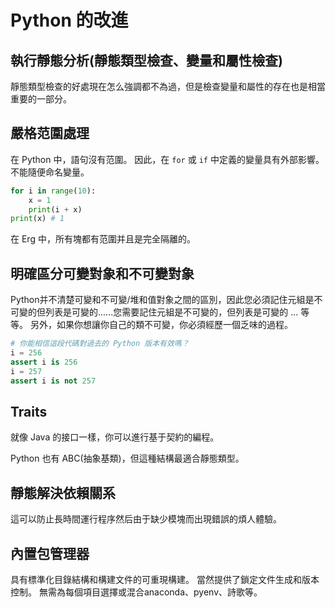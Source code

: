 # Python 的改進

## 執行靜態分析(靜態類型檢查、變量和屬性檢查)

靜態類型檢查的好處現在怎么強調都不為過，但是檢查變量和屬性的存在也是相當重要的一部分。

## 嚴格范圍處理

在 Python 中，語句沒有范圍。
因此，在 `for` 或 `if` 中定義的變量具有外部影響。 不能隨便命名變量。

```python
for i in range(10):
    x = 1
    print(i + x)
print(x) # 1
```

在 Erg 中，所有塊都有范圍并且是完全隔離的。

## 明確區分可變對象和不可變對象

Python并不清楚可變和不可變/堆和值對象之間的區別，因此您必須記住元組是不可變的但列表是可變的......您需要記住元組是不可變的，但列表是可變的 ... 等等。
另外，如果你想讓你自己的類不可變，你必須經歷一個乏味的過程。

```python
# 你能相信這段代碼對過去的 Python 版本有效嗎？
i = 256
assert i is 256
i = 257
assert i is not 257
```

## Traits

就像 Java 的接口一樣，你可以進行基于契約的編程。

Python 也有 ABC(抽象基類)，但這種結構最適合靜態類型。

## 靜態解決依賴關系

這可以防止長時間運行程序然后由于缺少模塊而出現錯誤的煩人體驗。

## 內置包管理器

具有標準化目錄結構和構建文件的可重現構建。
當然提供了鎖定文件生成和版本控制。
無需為每個項目選擇或混合anaconda、pyenv、詩歌等。
